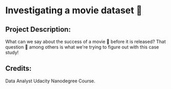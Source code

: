 # Investigating a movie dataset 🧐

## Project Description: 
What can we say about the success of a movie 🎥 before it is released? That question 🤔 among others is what we're trying to figure out with this case study!

## Credits:
Data Analyst Udacity Nanodegree Course.

